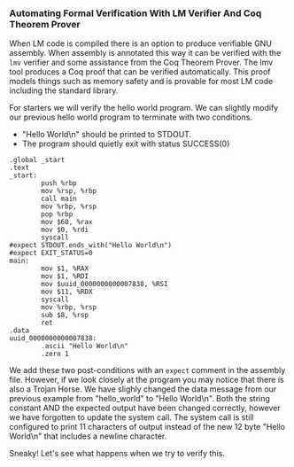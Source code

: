 
### Automating Formal Verification With LM Verifier And Coq Theorem Prover

When LM code is compiled there is an option to produce verifiable GNU assembly.
When assembly is annotated this way it can be verified with the `lmv` verifier and some assistance from the Coq Theorem Prover.
The lmv tool produces a Coq proof that can be verified automatically.
This proof models things such as memory safety and is provable for most LM code including the standard library.

For starters we will verify the hello world program.
We can slightly modify our previous hello world program to terminate with two conditions.
* "Hello World\n" should be printed to STDOUT.
* The program should quietly exit with status SUCCESS(0)

```
.global _start
.text
_start:
        push %rbp
        mov %rsp, %rbp
        call main
        mov %rbp, %rsp
        pop %rbp
        mov $60, %rax
        mov $0, %rdi
        syscall
#expect STDOUT.ends_with("Hello World\n")
#expect EXIT_STATUS=0
main:
        mov $1, %RAX
        mov $1, %RDI
        mov $uuid_0000000000007838, %RSI
        mov $11, %RDX
        syscall
        mov %rbp, %rsp
        sub $8, %rsp
        ret
.data
uuid_0000000000007838:
        .ascii "Hello World\n"
        .zero 1
```

We add these two post-conditions with an `expect` comment in the assembly file.
However, if we look closely at the program you may notice that there is also a Trojan Horse.
We have slighly changed the data message from our previous example from "hello_world" to "Hello World\n".
Both the string constant AND the expected output have been changed correctly, however we have forgotten to update the system call.
The system call is still configured to print 11 characters of output instead of the new 12 byte "Hello World\n" that includes a newline character.

Sneaky! Let's see what happens when we try to verify this.
